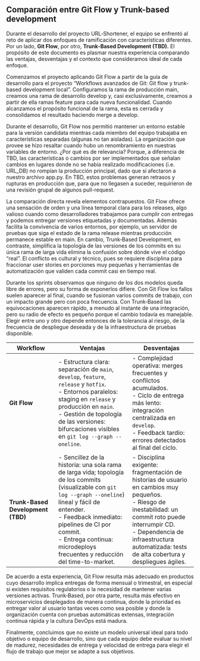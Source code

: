 ## Comparación entre Git Flow y Trunk-based development

Durante el desarrollo del proyecto URL‑Shortener, el equipo se enfrentó al reto de aplicar dos enfoques de ramificación con características diferentes. Por un lado, **Git Flow**, por otro, **Trunk‑Based Development (TBD).** El propósito de este documento es plasmar nuestra experiencia comparando las ventajas, desventajas y el contexto que consideramos ideal de cada enfoque. 

Comenzamos el proyecto aplicando Git Flow a partir de la guía de desarrollo para el proyecto “Workflows avanzados de Git: Git flow y trunk-based development local”. Configuramos la rama de producción main, creamos una rama de desarrollo develop y, casi exclusivamente, creamos a partir de ella ramas feature para cada nueva funcionalidad. Cuando alcanzamos el propósito funcional de la rama, esta es cerrada y consolidamos el resultado haciendo merge a develop.

Durante el desarrollo, Git Flow nos permitió mantener un entorno estable para la versión candidata mientras cada miembro del equipo trabajaba en características separadas (algunas no tan aisladas). La organización que provee se hizo resaltar cuando hubo un renombramiento en nuestras variables de entorno. ¿Por qué es de relevancia? Porque, a diferencia de TBD, las características o cambios por ser implementados que señalan cambios en lugares donde no se había realizado modificaciones (i.e. URL_DB) no rompían la producción principal, dado que sí afectaron a nuestro archivo app.py. En TBD, estos problemas generan retrasos y rupturas en producción que, para que no llegasen a suceder, requirieron de una revisión grupal de algunos pull-request.

La comparación directa revela elementos contrapuestos. Git Flow ofrece una sensación de orden y una línea temporal clara para los releases, algo valioso cuando como desarrolladores trabajamos para cumplir con entregas y podemos entregar versiones etiquetadas y documentadas. Además facilita la convivencia de varios entornos, por ejemplo, un servidor de pruebas que siga el estado de la rama release mientras producción permanece estable en main. En cambio, Trunk‑Based Development, en contraste, simplifica la topología de las versiones de los commits en su única rama de larga vida elimina la confusión sobre dónde vive el código “real”. El conflicto es cultural y técnico, pues se requiere disciplina para fraccionar user stories en porciones muy pequeñas y herramientas de automatización que validen cada commit casi en tiempo real.

Durante los sprints observamos que ninguno de los dos modelos queda libre de errores, pero su forma de exponerlos difiere. Con Git Flow los fallos suelen aparecer al final, cuando se fusionan varios commits de trabajo, con un impacto grande pero con poca frecuencia. Con Trunk‑Based las equivocaciones aparecen rápido, a menudo al instante de una integración, pero su radio de efecto es pequeño porque el cambio todavía es manejable. Elegir entre uno y otro depende entonces de la tolerancia al riesgo, de la frecuencia de despliegue deseada y de la infraestructura de pruebas disponible.



| Workflow                          | Ventajas                                                     | Desventajas                                                  |
| --------------------------------- | ------------------------------------------------------------ | ------------------------------------------------------------ |
| **Git Flow**                      | - Estructura clara: separación de `main`, `develop`, `feature`, `release` y `hotfix`.<br>- Entornos paralelos: staging en `release` y producción en `main`.<br>- Gestión de topología de las versiones: bifurcaciones visibles en `git log --graph --oneline`. | - Complejidad operativa: merges frecuentes y conflictos acumulados.<br>- Ciclo de entrega más lento: integración centralizada en `develop`.<br>- Feedback tardío: errores detectados al final del ciclo. |
| **Trunk-Based Development (TBD)** | - Sencillez de la historia: una sola rama de larga vida; topología de los commits (visualizable con `git log --graph --oneline`) lineal y fácil de entender.<br>- Feedback inmediato: pipelines de CI por commit.<br>- Entrega continua: microdeploys frecuentes y reducción del time-to-market. | - Disciplina exigente: fragmentación de historias de usuario en cambios muy pequeños.<br>- Riesgo de inestabilidad: un commit roto puede interrumpir CD.<br>- Dependencia de infraestructura automatizada: tests de alta cobertura y despliegues ágiles. |

De acuerdo a esta experiencia, Git Flow resulta más adecuado en productos cuyo desarrollo implica entregas de forma mensual o trimestral, en especial si existen requisitos regulatorios o la necesidad de mantener varias versiones activas. Trunk‑Based, por otra parte, resulta más efectivo en microservicios desplegados de manera continua, donde la prioridad es entregar valor al usuario tantas veces como sea posible y donde la organización cuenta con pruebas automáticas extensas, integración continua rápida y la cultura DevOps está madura.

Finalmente, concluimos que no existe un modelo universal ideal para todo objetivo o equipo de desarrollo, sino que cada equipo debe evaluar su nivel de madurez, necesidades de entrega y velocidad de entrega para elegir el flujo de trabajo que mejor se adapte a sus objetivos.
